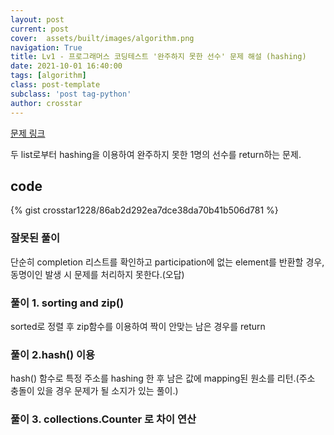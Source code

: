 ```yaml
---
layout: post
current: post
cover:  assets/built/images/algorithm.png
navigation: True
title: Lv1 - 프로그래머스 코딩테스트 '완주하지 못한 선수' 문제 해설 (hashing)
date: 2021-10-01 16:40:00
tags: [algorithm]
class: post-template
subclass: 'post tag-python'
author: crosstar
---
```



[문제 링크](https://www.welcomekakao.com/learn/courses/30/lessons/42576)


두 list로부터 hashing을 이용하여 완주하지 못한 1명의 선수를 return하는 문제.

## code

{% gist crosstar1228/86ab2d292ea7dce38da70b41b506d781 %}



### 잘못된 풀이
단순히 completion 리스트를 확인하고 participation에 없는 element를 반환할 경우, 동명이인 발생 시 문제를 처리하지 못한다.(오답)

### 풀이 1. sorting and zip()
sorted로 정렬 후  zip함수를 이용하여 짝이 안맞는 남은 경우를 return

### 풀이 2.hash() 이용
hash() 함수로 특정 주소를 hashing 한 후 남은 값에 mapping된 원소를 리턴.(주소 충돌이 있을 경우 문제가 될 소지가 있는 풀이.)

### 풀이 3. collections.Counter 로 차이 연산
